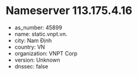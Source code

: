 # Nameserver 113.175.4.16

* as_number: 45899
* name: static.vnpt.vn.
* city: Nam Định
* country: VN
* organization: VNPT Corp
* version: Unknown
* dnssec: false
